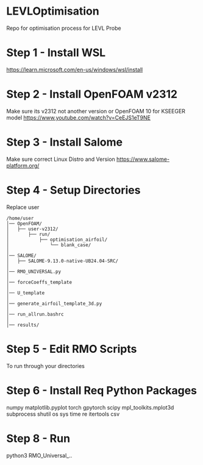# LEVLOptimisation
Repo for optimisation process for LEVL Probe

# Step 1 - Install WSL
https://learn.microsoft.com/en-us/windows/wsl/install

# Step 2 - Install OpenFOAM v2312
Make sure its v2312 not another version or OpenFOAM 10 for KSEEGER model
https://www.youtube.com/watch?v=CeEJS1eT9NE

# Step 3 - Install Salome
Make sure correct Linux Distro and Version
https://www.salome-platform.org/

# Step 4 - Setup Directories
Replace user
```
/home/user
│── OpenFOAM/                
│   ├── user-v2312/              
│       ├── run/
│           ├── optimisation_airfoil/
│               └── blank_case/
│
│── SALOME/       
│   ├── SALOME-9.13.0-native-UB24.04-SRC/
│
│── RMO_UNIVERSAL.py
│
│── forceCoeffs_template
│
│── U_template
│
│── generate_airfoil_template_3d.py
│
│── run_allrun.bashrc
│
│── results/
```

# Step 5 - Edit RMO Scripts
To run through your directories

# Step 6 - Install Req Python Packages
numpy
matplotlib.pyplot
torch
gpytorch
scipy
mpl_toolkits.mplot3d
subprocess
shutil
os
sys
time
re
itertools
csv

# Step 8 - Run
python3 RMO_Universal_..
